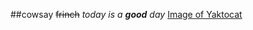 ##cowsay
~~frinch~~
_today is a **good** day_
[Image of Yaktocat](https://octodex.github.com/images/yaktocat.png)

